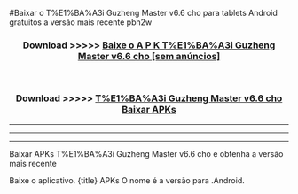 #Baixar o T%E1%BA%A3i Guzheng Master v6.6 cho   para tablets Android gratuitos a versão mais recente pbh2w


<div align="center">
<h3>Download >>>>> <a href="https://pt-web.web.app/?pt= T%E1%BA%A3i Guzheng Master v6.6 cho ">Baixe o A P K T%E1%BA%A3i Guzheng Master v6.6 cho  [sem anúncios]</a></h3><br>

<h3>Download >>>>> <a href="https://pt-web.web.app/?pt= T%E1%BA%A3i Guzheng Master v6.6 cho ">T%E1%BA%A3i Guzheng Master v6.6 cho  Baixar APKs</a></h3>
</div>

----------------------------------------------------------

----------------------------------------------------------

----------------------------------------------------------

Baixar APKs T%E1%BA%A3i Guzheng Master v6.6 cho  e obtenha a versão mais recente

Baixe o aplicativo. {title} APKs O nome é a versão para .Android.


